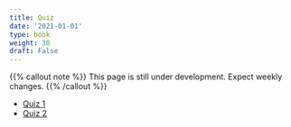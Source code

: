 ```yaml
---
title: Quiz
date: '2021-01-01'
type: book
weight: 30
draft: False
---
```


{{% callout note %}} This page is still under development. Expect weekly changes. {{% /callout %}}

- [Quiz 1](https://forms.gle/TECS6Q58aV3S1MVZA)
- [Quiz 2](https://forms.gle/kdwGPaMhXvbZCdgV7)